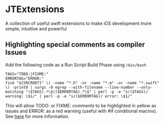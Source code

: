 # JTExtensions
A collection of useful swift extensions to make iOS development more simple, intuitive and powerful

## Highlighting special comments as compiler Issues

Add the following code as a Run Script Build Phase using `/bin/bash`

```
TAGS="TODO:|FIXME:"
ERRORTAG="ERROR:"
find "${SRCROOT}" \( -name "*.h" -or -name "*.m" -or -name "*.swift" \) -print0 | xargs -0 egrep --with-filename --line-number --only-matching "($TAGS).*\$|($ERRORTAG).*\$" | perl -p -e "s/($TAGS)/ warning: \$1/" | perl -p -e "s/($ERRORTAG)/ error: \$1/"
```

This will allow TODO: or FIXME: comments to be highlighted in yellow as issues and ERROR: as a red warning (useful with #if conditional macros). See [here](http://krakendev.io/blog/generating-warnings-in-xcode) for more information.
